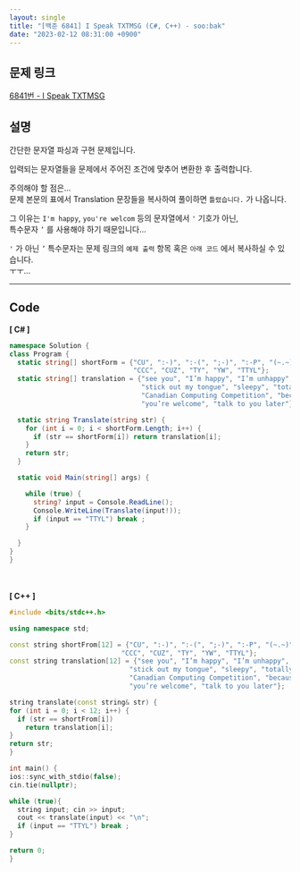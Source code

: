 ```yaml
---
layout: single
title: "[백준 6841] I Speak TXTMSG (C#, C++) - soo:bak"
date: "2023-02-12 08:31:00 +0900"
---
```


## 문제 링크
  [6841번 - I Speak TXTMSG](https://www.acmicpc.net/problem/6841)

## 설명
  간단한 문자열 파싱과 구현 문제입니다.<br>

  입력되는 문자열들을 문제에서 주어진 조건에 맞추어 변환한 후 출력합니다.<br>

  주의해야 할 점은... <br>
  문제 본문의 표에서 Translation 문장들을 복사하여 풀이하면 `틀렸습니다.` 가 나옵니다. <br>

  그 이유는 `I'm happy`, `you're welcom` 등의 문자열에서 `'` 기호가 아닌, <br>
  특수문자 `’` 를 사용해야 하기 때문입니다...<br>

  `'` 가 아닌 `’` 특수문자는 문제 링크의 `예제 출력` 항목 혹은 `아래 코드` 에서 복사하실 수 있습니다. <br>
  ㅜㅜ...
  <br>

- - -

## Code
<b>[ C# ] </b>
<br>

  ```c#
namespace Solution {
  class Program {
    static string[] shortForm = {"CU", ":-)", ":-(", ";-)", ":-P", "(~.~)", "TA",
                                 "CCC", "CUZ", "TY", "YW", "TTYL"};
    static string[] translation = {"see you", "I’m happy", "I’m unhappy", "wink",
                                   "stick out my tongue", "sleepy", "totally awesome",
                                   "Canadian Computing Competition", "because", "thank-you",
                                   "you’re welcome", "talk to you later"};

    static string Translate(string str) {
      for (int i = 0; i < shortForm.Length; i++) {
        if (str == shortForm[i]) return translation[i];
      }
      return str;
    }

    static void Main(string[] args) {

      while (true) {
        string? input = Console.ReadLine();
        Console.WriteLine(Translate(input!));
        if (input == "TTYL") break ;
      }

    }
  }
}
  ```
<br><br>
<b>[ C++ ] </b>
<br>

  ```c++
#include <bits/stdc++.h>

using namespace std;

const string shortFrom[12] = {"CU", ":-)", ":-(", ";-)", ":-P", "(~.~)", "TA",
                              "CCC", "CUZ", "TY", "YW", "TTYL"};
const string translation[12] = {"see you", "I’m happy", "I’m unhappy", "wink",
                                "stick out my tongue", "sleepy", "totally awesome",
                                "Canadian Computing Competition", "because", "thank-you",
                                "you’re welcome", "talk to you later"};

string translate(const string& str) {
  for (int i = 0; i < 12; i++) {
    if (str == shortFrom[i])
      return translation[i];
  }
  return str;
}

int main() {
  ios::sync_with_stdio(false);
  cin.tie(nullptr);

  while (true){
    string input; cin >> input;
    cout << translate(input) << "\n";
    if (input == "TTYL") break ;
  }

  return 0;
}
  ```
